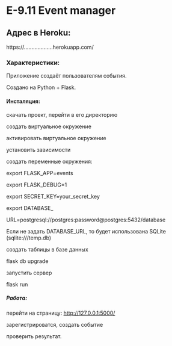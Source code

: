 # E-9.11 Event manager


## Адрес в Heroku:

https://...................herokuapp.com/

### Характеристики:

Приложение создаёт пользователям события.

Создано на  Python + Flask.

#### Инсталяция:

скачать проект, перейти в его директорию

создать виртуальное окружение

активировать виртуальное окружение

установить зависимости

создать переменные окружения:

export FLASK_APP=events

export FLASK_DEBUG=1

export SECRET_KEY=your_secret_key

export DATABASE_

URL=postgresql://postgres:password@postgres:5432/database

Если не задать DATABASE_URL, то будет использована SQLite
                                      (sqlite:///temp.db)

создать таблицы в базе данных

flask db upgrade

запустить сервер

flask run

##### Работа:

перейти на страницу: http://127.0.0.1:5000/

зарегистрироватся, создать событие

проверить результат.

